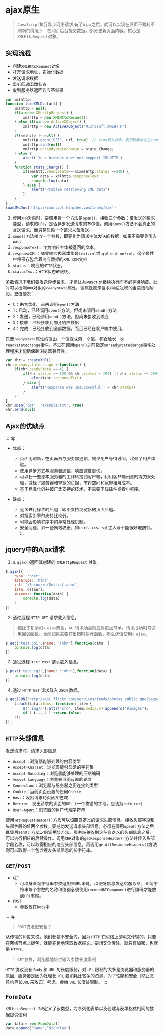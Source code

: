 # ajax原生
> `JavaScript`执行异步网络请求,有了`Ajax`之后，就可以实现在网页不跳转不刷新的情况下，在网页后台提交数据，部分更新页面内容。核心是`XMLHttpRequest`对象。

## 实现流程
- 创建`XMLHttpRequest`对象
- 打开请求地址，初始化数据
- 发送请求数据
- 监听回调函数状态
- 收到服务器返回的应答结果

```js
var xmlhttp;
function loadXMLDoc(url) {
    xmlhttp = null;
    if(window.XMLHttpRequest) {
        xmlhttp = new XMLHttpRequest()
    } else if(window.ActiveXObject) {
        xmlhttp = new ActiveXObject('Microsoft.XMLHTTP')
    }
    if(xmlhttp != null) {
        xmlhttp.open('GET', url, true); // true默认异步，表示该脚本会在send()方法之后继续执行，而不等待来自服务器的响应。
        xmlhttp.send(null)
        xmlhttp.onreadystatechange = state_Change;
    } else {
        alert('Your browser does not support XMLHTTP')
    }
    function state_Change() {
        if(xmlhttp.readyState==4&&xmlhttp.status ==200) {
            var data = xmlhttp.responseText
            console.log(data)
        } else {
            alert("Problem retrieving XML data")
        }
    }
}
loadXMLDoc('http://iconcool.kingdee.com/index/mix')
```
1. 使用`XHR`对象时，要调用第一个方法是`open()`，接收三个参数：要发送的请求类型，请求的`URL`，是否异步发送请求的布尔值。调用`open()`方法不会真正的发送请求，而只是启动一个请求以备发送。
2. `send()`方法接收一个参数，即要作为请求主体发送的数据。如果不需要则传入`null`
3. `responseText`：作为响应主体被返回的文本。
4. `responseXML`：如果响应内容类型是`text/xml`或`application/xml`，这个属性中将保存包含着响应数据的`XML DOM`文档
5. `status`： 响应的`HTTP`状态。
6. `statusText`：`HTTP`状态的说明。

多数情况下我们要发送异步请求，才能让Javascript继续执行而不必等待响应。此时可以检测`XHR`对象的`readyState`属性，该属性表示请求/响应过程的当前活动阶段。取值情况：
- 0：未初始化。尚未调用`open()`方法
- 1：启动，已经调用`open()`方法，但尚未调用`send()`方法
- 2：发送，已经调用`send()`方法，但尚未接收到响应
- 3：接收：已经接收到部分响应数据
- 4：完成：已经接收到全部数据，而且已经在客户端中使用。

只要`readyState`属性的值由一个值变成另一个值，都会触发一次`readystatechange`事件。不过在调用`open()`之前指定`onreadystatechange`事件处理程序才能确保跨浏览器兼容性。
```js
var xhr = createXHR();
xhr.onreadystatechange = function() {
    if(xhr.readyState == 4) {
        if(xhr.status >= 200 && xhr.status < 300) || xhr.status == 304 {
            alert(xhr.responseText)
        } else {
            alert("Response was unsuccessful:" + xhr.status)
        }
    }
}
xhr.open('get', 'example.txt', true)
xhr.send(null)
```
## Ajax的优缺点
::: tip
+ 优点：
    - 页面无刷新，在页面内与服务器通信，减少用户等待时间，增强了用户体验。
    - 使用异步方式与服务器通信，响应速度更快。
    - 可以把一些原本服务器的工作转接到客户端，利用客户端闲置的能力来处理，减轻了服务器和带宽的负担，节约空间和宽带租用成本。
    - 基于标准化的并被广泛支持的技术，不需要下载插件或者小程序。

+ 缺点：
    - 无法进行操作的后退，即不支持浏览器的页面后退。
    - 对搜索引擎的支持比较弱。
    - 可能会影响程序中的异常处理机制。
    - 安全问题，对一些网站攻击，如`csrf、xxs、sql`注入等不能很好地防御。
:::
## jquery中的Ajax请求
1. `$.ajax()`返回其创建的 `XMLHttpRequest` 对象。
```js
$.ajax({
    type: 'post',
    dataType: 'html',
    url: '/Resource/GetList.ashx',
    data: dataurl,
    success: function(data) {
        console.log(data)
    }
})
```
2. 通过远程 `HTTP GET` 请求载入信息。
> 相比于复杂的`$.ajax`而言，`GET`请求功能则显得更加简单，请求成功时可调用回调函数。当然如果需要在出错时执行函数，那么还请使用`$.ajax`。
```js
$.get('test.cgi',{name: 'john'},function(data) {
    console.log(data)
})
```
3. 通过远程 `HTTP POST` 请求载入信息。
```js
$.post('test.cgi',{name: 'john'},function(data) {
    console.log(data)
})
```
4. 通过 `HTTP GET` 请求载入 `JSON` 数据。
```js
$.getJSON("http://api.flickr.com/services/feeds/photos_public.gne?tags=cat&tagmode=any&format=json&jsoncallback=?",function(data){
    $.each(data.items, function(i,item){
        $("<img/>").attr("src", item.media.m).appendTo("#images");
        if ( i == 3 ) return false;
    });
});
```

## `HTTP`头部信息
发送请求时，请求头部信息
- `Accept`：浏览器能够处理的内容类型
- `Accept-Charset`：浏览器能够显示的字符集
- `Accept-Encoding`：浏览器能够处理的压缩编码
- `Accept-Language`：浏览器当前设置的语言
- `Connection`：浏览器与服务器之间连接的类型
- `Cookie`：当前页面设置的任何`Cookie`
- `Host`：发出请求的页面所在域
- `Referer`：发出请求的页面的`URL`（一个拼错的字段，应该为`referrer`）
- `User-Agent`：浏览器的用户代理字符串

使用`setRequestHeader()`方法可以设置自定义的请求头部信息。接收头部字段和头部字段的值两个参数。要成功发送请求头部信息，必须在调用`open()`方法之后且调用`send()`方法之前调用该方法。服务端接收到这种自定义的头部信息之后，可以执行相应的后续操作。调用`XHR`对象的`getResponseHeader()`方法并传入头部字段名称，可以取得相应的响应头部信息。而调用`getAllResponseHeaders()`方法则可以取得一个包含搜友头部信息的长字符串。

## `GET`/`POST`
- `GET`
    + 可以将查询字符串参数追加到`URL`末尾，以便将信息发送给服务器。查询字符串每个参数的名称和值都必须使用`encodeURIComponent`进行编码才能放到`URL`末尾。
- `POST`
    + 参数放在`body`中

::: tip
> `POST`方法更安全？

从传输的角度来说，他们都是不安全的，因为 `HTTP` 在网络上是明文传输的，只要在网络节点上捉包，就能完整地获取数据报文。要想安全传输，就只有加密，也就是 `HTTPS`。

> `GET`参数，浏览器地址栏输入参数长度限制

`HTTP` 协议没有 `Body` 和 `URL` 的长度限制，对 `URL` 限制的大多是浏览器和服务器的原因。服务器是因为处理长 `URL` 要消耗比较多的资源，为了性能和安全（防止恶意构造长`URL` 来攻击）考虑，会给 `URL` 长度加限制。
:::

## `FormData`
`XMLHttpRequest 2级`定义了该类型，为序列化表单以及创建与表单格式相同的数据提供便利
```js
var data = new FormData()
data.append('name','Nicholas')
```